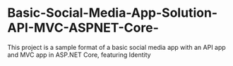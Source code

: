 # Basic-Social-Media-App-Solution-API-MVC-ASPNET-Core-
This project is a sample format of a basic social media app with an API app and MVC app in ASP.NET Core, featuring Identity
